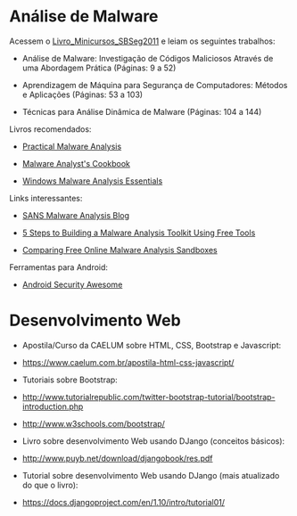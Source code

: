 # Análise de Malware

Acessem o [Livro_Minicursos_SBSeg2011](http://www.peotta.com/sbseg2011/resources/downloads/Livro_Minicursos_SBSeg2011.pdf) e leiam os seguintes trabalhos:

* Análise de Malware: Investigação de Códigos Maliciosos Através de uma Abordagem Prática (Páginas: 9 a 52)

* Aprendizagem de Máquina para Segurança de Computadores: Métodos e Aplicações (Páginas: 53 a 103)

* Técnicas para Análise Dinâmica de Malware (Páginas: 104 a 144)

Livros recomendados:

* [Practical Malware Analysis](http://venom630.free.fr/pdf/Practical_Malware_Analysis.pdf)

* [Malware Analyst's Cookbook](https://repo.zenk-security.com/Virus-Infections-Detections-Preventions/Malware%20Analyst's%20Cookbook.pdf)

* [Windows Malware Analysis Essentials](http://thehackernews.tradepub.com/free-offer/windows-malware-analysis-essentials-30-value-free-for-a-limited-time/w_pacb40?sr=hicat&_t=hicat:1207)

Links interessantes:

* [SANS Malware Analysis Blog](http://digital-forensics.sans.org/blog/2010/11/12/get-started-with-malware-analysis)

* [5 Steps to Building a Malware Analysis Toolkit Using Free Tools](https://zeltser.com/build-malware-analysis-toolkit)

* [Comparing Free Online Malware Analysis Sandboxes](https://securityintelligence.com/comparing-free-online-malware-analysis-sandboxes)

Ferramentas para Android:

* [Android Security Awesome](https://github.com/ashishb/android-security-awesome)

# Desenvolvimento Web

* Apostila/Curso da CAELUM sobre HTML, CSS, Bootstrap e Javascript:
 * https://www.caelum.com.br/apostila-html-css-javascript/

* Tutoriais sobre Bootstrap:
 * http://www.tutorialrepublic.com/twitter-bootstrap-tutorial/bootstrap-introduction.php
 * http://www.w3schools.com/bootstrap/

* Livro sobre desenvolvimento Web usando DJango (conceitos básicos):
 * http://www.puyb.net/download/djangobook/res.pdf

* Tutorial sobre desenvolvimento Web usando DJango (mais atualizado do que o livro):
 * https://docs.djangoproject.com/en/1.10/intro/tutorial01/
